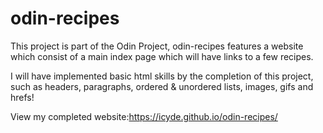 # odin-recipes

This project is part of the Odin Project, odin-recipes features a website which consist of a main index page which will have links to a few recipes.

I will have implemented basic html skills by the completion of this project, such as headers, paragraphs, ordered & unordered lists, images, gifs and hrefs!

View my completed website:https://icyde.github.io/odin-recipes/